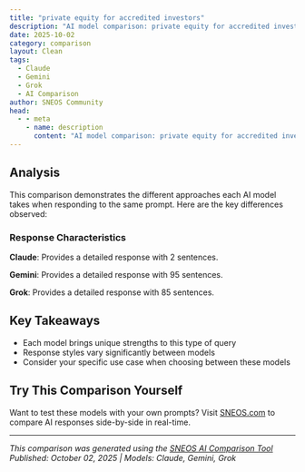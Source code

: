 ```yaml
---
title: "private equity for accredited investors"
description: "AI model comparison: private equity for accredited investors..."
date: 2025-10-02
category: comparison
layout: Clean
tags:
  - Claude
  - Gemini
  - Grok
  - AI Comparison
author: SNEOS Community
head:
  - - meta
    - name: description
      content: "AI model comparison: private equity for accredited investors..."
---
```


<ChatComparison
  title="private equity for accredited investors"
  prompt="private equity for accredited investors"
  :responses='{"Claude": "Private equity investing for accredited investors offers access to exclusive investment opportunities, but comes with important considerations:\n\n## **What is Private Equity?**\n- Investment in private companies or buyouts of public companies\n- Active management approach to improve company operations and value\n- Typically 5-10\u002B year investment horizons\n- Higher potential returns than public markets, but with greater risk and illiquidity\n\n## **Accredited Investor Requirements**\nTo invest, you must meet SEC criteria:\n- **Income**: $200k\u002B annually (individual) or $300k\u002B (joint) for 2\u002B years\n- **Net Worth**: $1M\u002B excluding primary residence\n- **Professional**: Hold Series 7, 65, or 82 licenses\n\n## **Access Methods**\n\n**Direct Investment:**\n- Minimum investments often $250k-$1M\u002B\n- Direct relationship with PE firms\n- Co-investment opportunities\n\n**Fund of Funds:**\n- Lower minimums ($25k-$100k)\n- Diversification across multiple PE funds\n- Additional layer of fees\n\n**Interval Funds:**\n- More liquid PE exposure\n- Lower minimums\n- Periodic redemption opportunities\n\n## **Key Considerations**\n\n**Pros:**\n- Potential for higher returns\n- Portfolio diversification\n- Access to expert management\n\n**Cons:**\n- High fees (2% management \u002B 20% carried interest typical)\n- Long lock-up periods\n- Limited liquidity\n- High minimum investments\n- Complex tax reporting\n\n## **Due Diligence Essentials**\n- Fund manager track record\n- Investment strategy and focus\n- Fee structure\n- Exit strategy timeline\n- Risk factors and past performance\n\nWould you like me to elaborate on any specific aspect of PE investing?", "Gemini": "Okay, let\u0027s break down private equity for accredited investors. I\u0027ll cover the key aspects, including what it is, why it\u0027s attractive (and risky), how accredited investors can access it, and important considerations.\n\n**What is Private Equity?**\n\nPrivate equity (PE) refers to investments in companies that are *not* publicly traded on stock exchanges. Instead of buying shares of a listed company, private equity firms typically:\n\n* **Acquire entire companies:** They might buy a struggling business, restructure it, and then sell it for a profit.\n* **Make significant minority investments:** They invest in a growing company to help it expand or achieve a specific goal.\n* **Invest in distressed companies:** Buying companies at a discount due to financial challenges.\n\n**Key Characteristics of Private Equity:**\n\n* **Illiquidity:** This is a major factor. Private equity investments are *not* easily bought or sold. You\u0027re typically locked in for several years (5-10 years is common). There\u0027s no ready market like a stock exchange.\n* **Higher Potential Returns (and Higher Risk):** Private equity aims for returns that exceed those available in public markets. However, this comes with significantly higher risk. The companies are often less mature, operate in competitive landscapes, and lack the same regulatory oversight as public companies.\n* **Active Management:** PE firms don\u0027t just invest capital; they actively manage the companies they own or in which they invest. They often bring in experienced managers, implement new strategies, and make operational improvements.\n* **Long-Term Investment Horizon:** Private equity is a long-term game. It takes time to turn around a company, grow it, or restructure it. Investors need to be patient and comfortable with illiquidity.\n* **Information Asymmetry:** Unlike public markets where information is widely available, information about private companies is often limited. Due diligence is critical.\n* **Use of Leverage:** PE firms often use debt (leverage) to finance acquisitions. This can amplify returns if the investment goes well, but it also magnifies losses if it goes poorly.\n\n**Why is Private Equity Attractive to Some Investors?**\n\n* **Potential for Higher Returns:** The primary appeal is the possibility of generating returns that outperform public market investments. This is due to factors like active management, operational improvements, and the potential for significant growth in private companies.\n* **Diversification:** Private equity can provide diversification benefits to a portfolio, as its returns may not be perfectly correlated with those of public stocks and bonds.\n* **Access to Different Investment Opportunities:** It allows investors to participate in the growth of companies that are not yet publicly traded, potentially capturing value before an IPO or other liquidity event.\n* **Inflation Hedge:** Some private equity investments (like real assets) can act as an inflation hedge.\n\n**Risks of Private Equity Investing:**\n\n* **Illiquidity:** As mentioned before, this is a major concern. You might not be able to access your capital when you need it.\n* **Lack of Transparency:** Private companies have less stringent reporting requirements than public companies, making it harder to assess their performance and financial health.\n* **Valuation Challenges:** Valuing private companies is more complex and subjective than valuing publicly traded companies.\n* **High Management Fees and Carried Interest:** PE firms charge significant management fees (typically around 2% per year) and a share of the profits (carried interest, typically 20%). This can eat into returns.\n* **Market Risk:** Private equity investments are still subject to overall economic and market conditions. A recession or downturn can negatively impact the performance of portfolio companies.\n* **Company-Specific Risk:** The success of a private equity investment depends heavily on the performance of the specific companies in the portfolio.\n* **Leverage Risk:** The use of debt can amplify losses if the investment doesn\u0027t perform as expected.\n* **\u0022Blind Pool\u0022 Risk:** In some cases, investors may commit capital to a fund without knowing exactly which companies the fund will invest in.\n* **Manager Risk:** The success of a private equity investment depends heavily on the skill and expertise of the private equity firm managing the fund.\n\n**How Accredited Investors Can Access Private Equity:**\n\nBecause of the risks and illiquidity associated with private equity, access is generally restricted to accredited investors. An \u0022accredited investor\u0022 is defined by the SEC and generally includes individuals who:\n\n* Have a net worth of at least $1 million, excluding the value of their primary residence, *or*\n* Have an individual income of at least $200,000 per year for the past two years (or $300,000 combined income with a spouse), with a reasonable expectation of reaching the same income level in the current year.\n\nHere are common ways accredited investors can access private equity:\n\n1. **Private Equity Funds (Limited Partnerships):**\n\n * This is the most traditional route. Investors commit capital to a fund managed by a private equity firm. The fund invests in a portfolio of private companies.\n * **Minimum Investment:** Often very high (hundreds of thousands or even millions of dollars).\n * **Pros:** Diversification across multiple companies, professional management.\n * **Cons:** High fees, illiquidity, potential \u0022blind pool\u0022 risk.\n\n2. **Fund of Funds:**\n\n * These funds invest in multiple private equity funds, providing further diversification.\n * **Minimum Investment:** May be lower than direct investment in a single PE fund.\n * **Pros:** Enhanced diversification, access to multiple PE managers.\n * **Cons:** Another layer of fees (fees on fees), can dilute returns.\n\n3. **Direct Investment (Rare for Individual Investors):**\n\n * Investing directly in a private company. This is typically only feasible for very wealthy individuals with extensive industry knowledge and the resources to conduct thorough due diligence.\n * **Minimum Investment:** Very high, and typically requires specialized knowledge.\n * **Pros:** Potentially higher returns (if successful), direct control.\n * **Cons:** Very high risk, requires significant expertise, very illiquid.\n\n4. **Private Equity Secondaries:**\n\n * Buying existing commitments to private equity funds from other investors who want to exit early.\n * **Minimum Investment:** Can vary.\n * **Pros:** Potentially faster returns than primary fund investments, may be able to buy commitments at a discount.\n * **Cons:** Still illiquid, requires expertise in valuing secondary interests.\n\n5. **Business Development Companies (BDCs):**\n\n * Publicly traded companies that invest in private, small- and medium-sized businesses.\n * **Minimum Investment:** Relatively low, as BDCs are traded on stock exchanges.\n * **Pros:** Liquidity (relative to traditional PE), access to private equity for smaller investors.\n * **Cons:** Can be volatile, subject to market risk, may have high fees. The publicly traded nature of BDCs can create a disconnect between the BDC\u0027s share price and the underlying value of its investments.\n\n6. **Online Private Equity Platforms:**\n\n * Several online platforms have emerged that offer accredited investors access to private equity investments. These platforms often pool capital from multiple investors to meet the minimum investment requirements of PE funds or individual deals.\n * **Minimum Investment:** Can be lower than traditional PE funds.\n * **Pros:** Lower investment minimums, easier access to deals, increased transparency (potentially).\n * **Cons:** Still illiquid, fees can be high, due diligence is crucial to assess the quality of the deals offered on the platform.\n\n**Important Considerations for Accredited Investors:**\n\n* **Diversification:** Don\u0027t put all your eggs in one basket. Private equity should be part of a well-diversified portfolio. Limit your allocation to a percentage that you can afford to lose without significantly impacting your financial well-being.\n* **Due Diligence:** Thoroughly research the private equity firm, its investment strategy, its track record, and the specific companies in its portfolio (if possible). Understand the fees and carried interest structure.\n* **Understand the Terms:** Carefully review the limited partnership agreement or other investment documents. Pay attention to the terms related to fees, distributions, liquidity, and voting rights.\n* **Consult with a Financial Advisor:** Before investing in private equity, consult with a qualified financial advisor who can help you assess your risk tolerance, investment goals, and overall financial situation.\n* **Liquidity Needs:** Ensure you have sufficient liquid assets to cover your short-term and long-term financial needs. Don\u0027t invest in private equity if you might need the money in the near future.\n* **Risk Tolerance:** Private equity is a high-risk investment. Be sure you are comfortable with the potential for significant losses.\n* **Patience:** Be prepared to hold your investment for several years, possibly 5-10 years or longer.\n\n**In Summary:**\n\nPrivate equity can be a potentially rewarding investment for accredited investors, but it comes with significant risks. Thorough due diligence, a long-term investment horizon, and a strong understanding of the risks involved are essential. Consulting with a qualified financial advisor is highly recommended. Always remember that past performance is not indicative of future results.", "Grok": "Private equity (PE) for accredited investors represents a lucrative but high-risk investment opportunity that involves investing in privately held companies or taking ownership stakes in businesses with the aim of generating significant returns. Here\u0027s a detailed overview tailored to accredited investors considering private equity investments:\n\n### What is Private Equity?\nPrivate equity refers to investment funds, often managed by specialized firms, that pool capital from investors to acquire, manage, and often restructure private companies. These investments are not traded on public stock exchanges, distinguishing them from traditional stocks or bonds. The goal of private equity is to improve the company\u0027s performance, increase its value, and eventually sell it (through an IPO, merger, or acquisition) for a profit.\n\n### Who are Accredited Investors?\nAccredited investors are individuals or entities that meet specific financial criteria set by the U.S. Securities and Exchange Commission (SEC) under Regulation D of the Securities Act of 1933. These criteria are designed to ensure that investors have the financial sophistication and resources to bear the risks of private investments. As of the latest rules, an accredited investor includes:\n\n- Individuals with an annual income exceeding $200,000 (or $300,000 with a spouse) for the last two years, with a reasonable expectation of maintaining that income.\n- Individuals with a net worth exceeding $1 million (excluding the value of their primary residence), either individually or with a spouse.\n- Entities such as trusts, partnerships, or corporations with assets exceeding $5 million.\n- Certain professionals with specific certifications, designations, or credentials (e.g., Series 7, Series 65, or Series 82 license holders).\n\nAccredited investors have access to investment opportunities like private equity funds, hedge funds, and venture capital, which are not available to the general public due to their high risk and lack of regulatory oversight compared to public securities.\n\n### Why Private Equity Appeals to Accredited Investors\n1. **High Return Potential**: Private equity investments often target underperforming or growth-stage companies, aiming to transform them into profitable enterprises. Returns can significantly outperform public market investments if successful (historically averaging 10-15% annualized returns for top-performing funds).\n2. **Diversification**: Private equity provides exposure to asset classes outside traditional stocks and bonds, helping accredited investors diversify their portfolios.\n3. **Direct Impact**: Investors often play a more active role in the companies they invest in, particularly in smaller funds or direct investments, allowing for strategic influence over business operations.\n4. **Access to Exclusive Opportunities**: Accredited investors can participate in deals and funds that are not accessible to non-accredited individuals, often involving unique or niche market opportunities.\n\n### Types of Private Equity Investments for Accredited Investors\n1. **Private Equity Funds**:\n - These are pooled investment vehicles managed by PE firms. Accredited investors commit capital to the fund, which is then used to acquire stakes in multiple companies.\n - Common strategies include buyouts, growth capital, and distressed investments.\n - Minimum investments often range from $250,000 to $1 million or more, depending on the fund.\n2. **Direct Investments**:\n - Accredited investors with significant capital and expertise may invest directly in private companies, bypassing funds. This often involves taking a controlling or minority stake in a business.\n - Direct investments require substantial due diligence and active involvement in company operations.\n3. **Co-Investments**:\n - Some PE firms allow accredited investors to co-invest alongside the fund in specific deals, often with lower fees than investing in the fund itself.\n4. **Venture Capital (VC)**:\n - A subset of private equity, VC focuses on early-stage or startup companies with high growth potential. This is riskier but can offer outsized returns if the company succeeds.\n5. **Secondary Market Investments**:\n - Accredited investors can buy stakes in existing PE funds or companies from other investors through secondary markets, often at a discount.\n\n### Risks of Private Equity for Accredited Investors\n1. **Illiquidity**: Private equity investments typically have long lock-up periods (5-10 years or more), during which investors cannot access their capital. Exiting early, if possible, often incurs significant penalties or losses.\n2. **High Risk**: Many private companies fail, and even successful investments may take years to yield returns. There is no guarantee of profit, and capital loss is common.\n3. **Fees and Costs**: PE funds often charge high fees, including a management fee (typically 2% of assets under management) and a performance fee (often 20% of profits, known as \u00222-and-20\u0022 structure).\n4. **Lack of Transparency**: Unlike public companies, private equity investments have limited regulatory oversight and reporting requirements, making it harder to assess performance or risks.\n5. **Economic Sensitivity**: Private equity returns can be heavily influenced by economic conditions, interest rates, and market cycles.\n\n### How Accredited Investors Can Get Started\n1. **Verify Accreditation**: Ensure you meet the SEC\u2019s criteria for accredited investor status, and be prepared to provide documentation (e.g., tax returns, financial statements) to investment firms or funds.\n2. **Research PE Firms and Funds**:\n - Look for reputable private equity firms with a strong track record. Some well-known firms include Blackstone, KKR, Carlyle Group, and Apollo Global Management.\n - Evaluate their investment strategy, industry focus, historical returns, and fee structures.\n3. **Network and Build Relationships**:\n - Private equity opportunities often arise through personal or professional networks. Joining investment clubs, attending industry events, or working with wealth advisors can provide access to deals.\n4. **Work with Advisors**:\n - Engage financial advisors, lawyers, or accountants with expertise in private equity to guide you through the due diligence process and legal complexities.\n5. **Understand Commitment and Terms**:\n - Review fund agreements or investment contracts carefully, paying attention to lock-up periods, capital calls (when the fund requests additional capital), and exit strategies.\n6. **Start Small**:\n - If new to private equity, consider Smaller funds or co-investment opportunities with lower minimums to test the waters before committing larger sums.\n\n### Platforms and Resources for Accredited Investors\nSeveral platforms cater specifically to accredited investors seeking private equity opportunities:\n- **AngelList**: Focuses on venture capital and startup investments but also offers access to private equity deals.\n- **EquityZen**: Facilitates investments in pre-IPO companies and secondary market transactions.\n- **Forge Global**: A marketplace for buying and selling shares in private companies.\n- **Yieldstreet**: Provides access to alternative investments, including private equity and private business credit.\n- **Fundrise** (for real estate-focused private equity): While primarily real estate, some offerings overlap with private equity structures.\n\nAdditionally, wealth management firms like UBS, Morgan Stanley, or Goldman Sachs often offer private equity fund access to high-net-worth clients.\n\n### Tax Considerations\n- **Carried Interest**: If investing through a fund, profits may be taxed as carried interest, which is often treated as long-term capital gains (currently taxed at a lower rate than ordinary income, though subject to change under proposed legislation).\n- **Pass-Through Entities**: Many private equity investments are structured as partnerships, meaning income, losses, and deductions flow through to the investor\u2019s tax return.\n- **Complex Reporting**: Private equity investments may involve K-1 forms and other tax documents, which can complicate tax preparation. Consulting a tax advisor is recommended.\n\n### Conclusion\nPrivate equity offers accredited investors the potential for significant returns and diversification, but it comes with substantial risks, illiquidity, and high capital requirements. Before investing, thoroughly research opportunities, assess your risk tolerance, and ensure alignment with your overall financial goals. Working with experienced advisors and starting with smaller, well-vetted opportunities can help mitigate risks while gaining exposure to this exclusive asset class.\n\nIf you have specific questions about a particular private equity fund, strategy, or opportunity, feel free to provide more details, and I can assist further!"}' 
  published-date="10:10"
/>

## Analysis

This comparison demonstrates the different approaches each AI model takes when responding to the same prompt. Here are the key differences observed:

### Response Characteristics

**Claude**: Provides a detailed response with 2 sentences. 

**Gemini**: Provides a detailed response with 95 sentences. 

**Grok**: Provides a detailed response with 85 sentences. 

## Key Takeaways

- Each model brings unique strengths to this type of query
- Response styles vary significantly between models
- Consider your specific use case when choosing between these models

## Try This Comparison Yourself

Want to test these models with your own prompts? Visit [SNEOS.com](https://sneos.com) to compare AI responses side-by-side in real-time.

---

*This comparison was generated using the [SNEOS AI Comparison Tool](https://sneos.com)*
*Published: October 02, 2025 | Models: Claude, Gemini, Grok*
